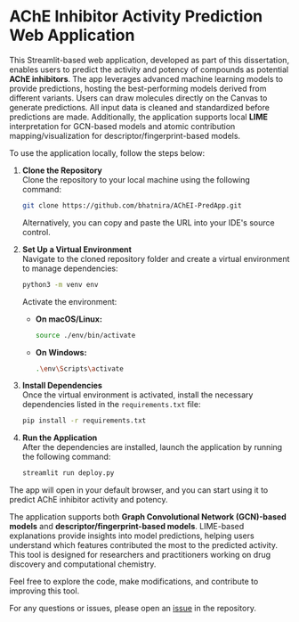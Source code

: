 # AChE Inhibitor Activity Prediction Web Application

This Streamlit-based web application, developed as part of this dissertation, enables users to predict the activity and potency of compounds as potential **AChE inhibitors**. The app leverages advanced machine learning models to provide predictions, hosting the best-performing models derived from different variants. Users can draw molecules directly on the Canvas to generate predictions. All input data is cleaned and standardized before predictions are made. Additionally, the application supports local **LIME** interpretation for GCN-based models and atomic contribution mapping/visualization for descriptor/fingerprint-based models.

To use the application locally, follow the steps below:

1. **Clone the Repository**  
Clone the repository to your local machine using the following command:

    ```bash
    git clone https://github.com/bhatnira/AChEI-PredApp.git
    ```

    Alternatively, you can copy and paste the URL into your IDE's source control.

2. **Set Up a Virtual Environment**  
Navigate to the cloned repository folder and create a virtual environment to manage dependencies:

    ```bash
    python3 -m venv env
    ```

    Activate the environment:

    - **On macOS/Linux:**
    
      ```bash
      source ./env/bin/activate
      ```

    - **On Windows:**
    
      ```bash
      .\env\Scripts\activate
      ```

3. **Install Dependencies**  
Once the virtual environment is activated, install the necessary dependencies listed in the `requirements.txt` file:

    ```bash
    pip install -r requirements.txt
    ```

4. **Run the Application**  
After the dependencies are installed, launch the application by running the following command:

    ```bash
    streamlit run deploy.py
    ```

The app will open in your default browser, and you can start using it to predict AChE inhibitor activity and potency.

The application supports both **Graph Convolutional Network (GCN)-based models** and **descriptor/fingerprint-based models**. LIME-based explanations provide insights into model predictions, helping users understand which features contributed the most to the predicted activity. This tool is designed for researchers and practitioners working on drug discovery and computational chemistry.

Feel free to explore the code, make modifications, and contribute to improving this tool.

For any questions or issues, please open an [issue](https://github.com/bhatnira/AChEI-PredApp.git/issues) in the repository.
